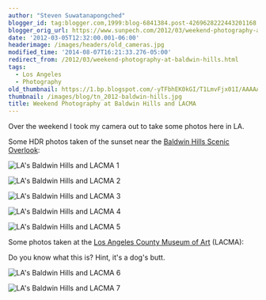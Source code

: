 ```yaml
---
author: "Steven Suwatanapongched"
blogger_id: tag:blogger.com,1999:blog-6841384.post-4269628222443201168
blogger_orig_url: https://www.sunpech.com/2012/03/weekend-photography-at-baldwin-hills.html
date: '2012-03-05T12:32:00.001-06:00'
headerimage: /images/headers/old_cameras.jpg
modified_time: '2014-08-07T16:21:33.276-05:00'
redirect_from: /2012/03/weekend-photography-at-baldwin-hills.html
tags:
  - Los Angeles
  - Photography
old_thumbnail: https://1.bp.blogspot.com/-yTFbhEK0kGI/T1LmvFjx01I/AAAAAAAA7SY/q416XmLmDDE/s800/2012-03-03+at+17-52-11.jpg
thumbnail: /images/blog/tn_2012-baldwin-hills.jpg
title: Weekend Photography at Baldwin Hills and LACMA
---
```


Over the weekend I took my camera out to take some photos here in LA.

Some HDR photos taken of the sunset near the [Baldwin Hills Scenic Overlook](https://www.parks.ca.gov/?page_id=22790):

![LA's Baldwin Hills and LACMA 1](/images/blog/2012-03-03-at-17-52-11.jpg)

![LA's Baldwin Hills and LACMA 2](/images/blog/2012-03-03-at-17-53-57.jpg)

![LA's Baldwin Hills and LACMA 3](/images/blog/2012-03-03-at-17-54-18.jpg)

![LA's Baldwin Hills and LACMA 4](/images/blog/2012-03-03-at-17-55-50.jpg)

![LA's Baldwin Hills and LACMA 5](/images/blog/2012-03-03-at-17-56-16.jpg)


Some photos taken at the [Los Angeles County Museum of Art](https://www.lacma.org) (LACMA):

Do you know what this is? Hint, it's a dog's butt.

![LA's Baldwin Hills and LACMA 6](/images/blog/2012-03-04-at-16-41-07.jpg)

![LA's Baldwin Hills and LACMA 7](/images/blog/2012-03-04-at-17-28-36.jpg)